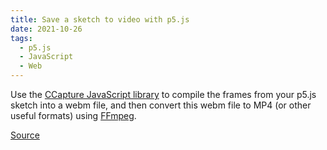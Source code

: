 ```yaml
---
title: Save a sketch to video with p5.js
date: 2021-10-26
tags:
  - p5.js
  - JavaScript
  - Web
---
```


Use the [CCapture JavaScript library](https://github.com/spite/ccapture.js) to compile the frames from your p5.js sketch into a webm file, and then convert this webm file to MP4 (or other useful formats) using [FFmpeg](/notes/convert-video).

[Source](https://www.youtube.com/watch?v=-JkGPCQVYf0&t=270s)

